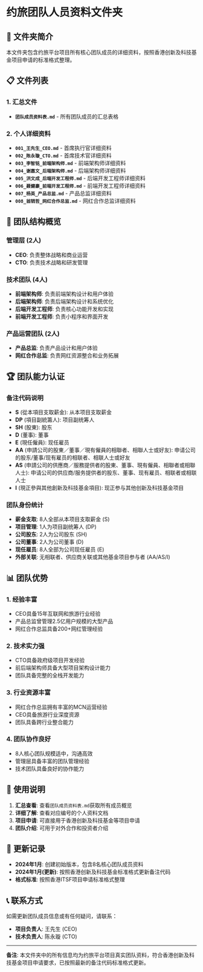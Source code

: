 # 约旅团队人员资料文件夹

## 📁 文件夹简介

本文件夹包含约旅平台项目所有核心团队成员的详细资料，按照香港创新及科技基金项目申请的标准格式整理。

## 📋 文件列表

### 1. 汇总文件
- **`团队成员资料表.md`** - 所有团队成员的汇总表格

### 2. 个人详细资料
- **`001_王先生_CEO.md`** - 首席执行官详细资料
- **`002_陈永璇_CTO.md`** - 首席技术官详细资料
- **`003_李智铭_前端架构师.md`** - 前端架构师详细资料
- **`004_谢嘉文_后端架构师.md`** - 后端架构师详细资料
- **`005_洪文成_后端开发工程师.md`** - 后端开发工程师详细资料
- **`006_聂健豪_前端开发工程师.md`** - 前端开发工程师详细资料
- **`007_杨英_产品总监.md`** - 产品总监详细资料
- **`008_翁销哲_网红合作总监.md`** - 网红合作总监详细资料

## 👥 团队结构概览

### 管理层 (2人)
- **CEO**: 负责整体战略和商业运营
- **CTO**: 负责技术战略和研发管理

### 技术团队 (4人)
- **前端架构师**: 负责前端架构设计和用户体验
- **后端架构师**: 负责后端架构设计和系统优化
- **后端开发工程师**: 负责核心功能开发和实现
- **前端开发工程师**: 负责小程序和界面开发

### 产品运营团队 (2人)
- **产品总监**: 负责产品设计和用户体验
- **网红合作总监**: 负责网红资源整合和业务拓展

## 🏆 团队能力认证

### 备注代码说明
- **S** (從本項目支取薪金): 从本项目支取薪金
- **DP** (項目副統籌人): 项目副统筹人
- **SH** (股東): 股东
- **D** (董事): 董事
- **E** (現任僱員): 现任雇员
- **AA** (申請公司的股東／董事／現有僱員的相聯者、相聯人士或好友): 申请公司的股东/董事/现有雇员的相联者、相联人士或好友
- **AS** (申請公司的供應商／服務提供者的股東、董事、現有僱員、相聯者或相聯人士): 申请公司的供应商/服务提供者的股东、董事、现有雇员、相联者或相联人士
- **I** (現正參與其他創新及科技基金項目): 现正参与其他创新及科技基金项目

### 团队身份统计
- **薪金支取**: 8人全部从本项目支取薪金 (S)
- **项目管理**: 1人为项目副统筹人 (DP)
- **公司股东**: 2人为公司股东 (SH)
- **公司董事**: 2人为公司董事 (D)
- **现任雇员**: 8人全部为公司现任雇员 (E)
- **外部关联**: 无相联者、供应商关联或其他基金项目参与者 (AA/AS/I)

## 📊 团队优势

### 1. 经验丰富
- CEO具备15年互联网和旅游行业经验
- 产品总监曾管理2.5亿用户规模的大型产品
- 网红合作总监具备200+网红管理经验

### 2. 技术实力强
- CTO具备政府级项目开发经验
- 前后端架构师具备大型项目架构设计能力
- 团队具备完整的全栈开发能力

### 3. 行业资源丰富
- 网红合作总监拥有丰富的MCN运营经验
- CEO具备旅游行业深度资源
- 团队具备跨行业整合能力

### 4. 团队协作良好
- 8人核心团队规模适中，沟通高效
- 管理层具备丰富的团队管理经验
- 技术团队具备良好的协作能力

## 📝 使用说明

1. **汇总查看**: 查看`团队成员资料表.md`获取所有成员概览
2. **详细了解**: 查看对应编号的个人资料文档
3. **项目申请**: 可直接用于香港创新及科技基金等项目申请
4. **团队介绍**: 可用于对外合作和投资者介绍

## 🔄 更新记录

- **2024年1月**: 创建初始版本，包含8名核心团队成员资料
- **2024年1月(更新)**: 按照香港创新及科技基金标准格式更新备注代码
- **格式标准**: 按照香港ITSF项目申请标准格式整理

## 📞 联系方式

如需更新团队成员信息或有任何疑问，请联系：
- **项目负责人**: 王先生 (CEO)
- **技术负责人**: 陈永璇 (CTO)

---

**备注**: 本文件夹中的所有信息均为约旅平台项目真实团队资料，符合香港创新及科技基金项目申请要求，已按照最新的备注代码标准格式更新。 
